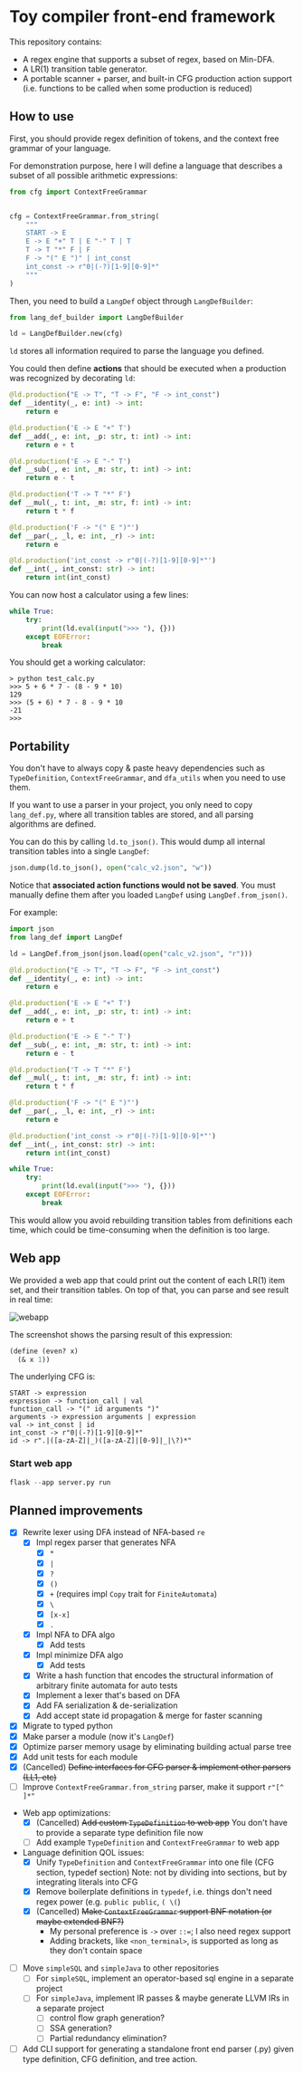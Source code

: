 # Toy compiler front-end framework

This repository contains:

- A regex engine that supports a subset of regex, based on Min-DFA.
- A LR(1) transition table generator.
- A portable scanner + parser, and built-in CFG production action support (i.e. functions to be called when some production is reduced)

## How to use

First, you should provide regex definition of tokens, and the context free grammar of your language.

For demonstration purpose, here I will define a language that describes a subset of all possible arithmetic expressions:

```python
from cfg import ContextFreeGrammar


cfg = ContextFreeGrammar.from_string(
    """
    START -> E
    E -> E "+" T | E "-" T | T
    T -> T "*" F | F
    F -> "(" E ")" | int_const
    int_const -> r"0|(-?)[1-9][0-9]*"
    """
)
```

Then, you need to build a `LangDef` object through `LangDefBuilder`:

```python
from lang_def_builder import LangDefBuilder

ld = LangDefBuilder.new(cfg)
```

`ld` stores all information required to parse the language you defined.

You could then define **actions** that should be executed when a production was recognized by decorating `ld`:

```python
@ld.production("E -> T", "T -> F", "F -> int_const")
def __identity(_, e: int) -> int:
    return e

@ld.production('E -> E "+" T')
def __add(_, e: int, _p: str, t: int) -> int:
    return e + t

@ld.production('E -> E "-" T')
def __sub(_, e: int, _m: str, t: int) -> int:
    return e - t

@ld.production('T -> T "*" F')
def __mul(_, t: int, _m: str, f: int) -> int:
    return t * f

@ld.production('F -> "(" E ")"')
def __par(_, _l, e: int, _r) -> int:
    return e

@ld.production('int_const -> r"0|(-?)[1-9][0-9]*"')
def __int(_, int_const: str) -> int:
    return int(int_const)
```

You can now host a calculator using a few lines:

```python
while True:
    try:
        print(ld.eval(input(">>> "), {}))
    except EOFError:
        break
```

You should get a working calculator:

```
> python test_calc.py
>>> 5 + 6 * 7 - (8 - 9 * 10)
129
>>> (5 + 6) * 7 - 8 - 9 * 10
-21
>>>
```

## Portability

You don't have to always copy & paste heavy dependencies such as `TypeDefinition`, `ContextFreeGrammar`, and `dfa_utils` when you need to use them.

If you want to use a parser in your project, you only need to copy `lang_def.py`, where all transition tables are stored, and all parsing algorithms are defined.

You can do this by calling `ld.to_json()`. This would dump all internal transition tables into a single `LangDef`:

```python
json.dump(ld.to_json(), open("calc_v2.json", "w"))
```

Notice that **associated action functions would not be saved**. You must manually define them after you loaded `LangDef` using `LangDef.from_json()`.

For example:

```python
import json
from lang_def import LangDef

ld = LangDef.from_json(json.load(open("calc_v2.json", "r")))

@ld.production("E -> T", "T -> F", "F -> int_const")
def __identity(_, e: int) -> int:
    return e

@ld.production('E -> E "+" T')
def __add(_, e: int, _p: str, t: int) -> int:
    return e + t

@ld.production('E -> E "-" T')
def __sub(_, e: int, _m: str, t: int) -> int:
    return e - t

@ld.production('T -> T "*" F')
def __mul(_, t: int, _m: str, f: int) -> int:
    return t * f

@ld.production('F -> "(" E ")"')
def __par(_, _l, e: int, _r) -> int:
    return e

@ld.production('int_const -> r"0|(-?)[1-9][0-9]*"')
def __int(_, int_const: str) -> int:
    return int(int_const)

while True:
    try:
        print(ld.eval(input(">>> "), {}))
    except EOFError:
        break
```

This would allow you avoid rebuilding transition tables from definitions each time, which could be time-consuming when the definition is too large.

## Web app

We provided a web app that could print out the content of each LR(1) item set, and their transition tables. On top of that, you can parse and see result in real time:

![webapp](webapp.svg)

The screenshot shows the parsing result of this expression: 

```lisp
(define (even? x)
  (& x 1))
```

The underlying CFG is:

```
START -> expression
expression -> function_call | val
function_call -> "(" id arguments ")"
arguments -> expression arguments | expression
val -> int_const | id
int_const -> r"0|(-?)[1-9][0-9]*"
id -> r".|([a-zA-Z]|_)([a-zA-Z]|[0-9]|_|\?)*"
```

### Start web app

```python
flask --app server.py run
```

## Planned improvements

- [x] Rewrite lexer using DFA instead of NFA-based `re`
  - [x] Impl regex parser that generates NFA
    - [x] `*`
    - [x] `|`
    - [x] `?`
    - [x] `()`
    - [x] `+` (requires impl `Copy` trait for `FiniteAutomata`)
    - [x] `\`
    - [x] `[x-x]`
    - [x] `.`
  - [x] Impl NFA to DFA algo
    - [x] Add tests
  - [x] Impl minimize DFA algo
    - [x] Add tests
  - [x] Write a hash function that encodes the structural information of arbitrary finite automata for auto tests
  - [x] Implement a lexer that's based on DFA
  - [x] Add FA serialization & de-serialization
  - [x] Add accept state id propagation & merge for faster scanning
- [x] Migrate to typed python
- [x] Make parser a module (now it's `LangDef`)
- [x] Optimize parser memory usage by eliminating building actual parse tree
- [x] Add unit tests for each module
- [x] (Cancelled) ~~Define interfaces for CFG parser & implement other parsers (LL1, etc)~~
- [ ] Improve `ContextFreeGrammar.from_string` parser, make it support `r"[^ ]*"`
- Web app optimizations:
  - [x] (Cancelled) ~~Add custom `TypeDefinition` to web app~~
    You don't have to provide a separate type definition file now
  - [ ] Add example `TypeDefinition` and `ContextFreeGrammar` to web app
- Language definition QOL issues:
  - [x] Unify `TypeDefinition` and `ContextFreeGrammar` into one file (CFG section, typedef section)
    Note: not by dividing into sections, but by integrating literals into CFG
  - [x] Remove boilerplate definitions in `typedef`, i.e. things don't need regex power (e.g. `public public`, `( \(`)
  - [x] (Cancelled) ~~Make `ContextFreeGrammar` support BNF notation (or maybe extended BNF?)~~
    - My personal preference is `->` over `::=`; I also need regex support
    - Adding brackets, like `<non_terminal>`, is supported as long as they don't contain space
- [ ] Move `simpleSQL` and `simpleJava` to other repositories
  - [ ] For `simpleSQL`, implement an operator-based sql engine in a separate project
  - [ ] For `simpleJava`, implement IR passes & maybe generate LLVM IRs in a separate project
    - [ ] control flow graph generation?
    - [ ] SSA generation?
    - [ ] Partial redundancy elimination?
- [ ] Add CLI support for generating a standalone front end parser (.py) given type definition, CFG definition, and tree action.
